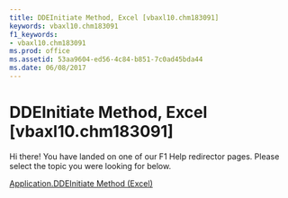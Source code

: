 ```yaml
---
title: DDEInitiate Method, Excel [vbaxl10.chm183091]
keywords: vbaxl10.chm183091
f1_keywords:
- vbaxl10.chm183091
ms.prod: office
ms.assetid: 53aa9604-ed56-4c84-b851-7c0ad45bda44
ms.date: 06/08/2017
---
```



# DDEInitiate Method, Excel [vbaxl10.chm183091]

Hi there! You have landed on one of our F1 Help redirector pages. Please select the topic you were looking for below.

[Application.DDEInitiate Method (Excel)](http://msdn.microsoft.com/library/4b14e2ee-d7b0-a028-42a7-0809fa381f7e%28Office.15%29.aspx)

